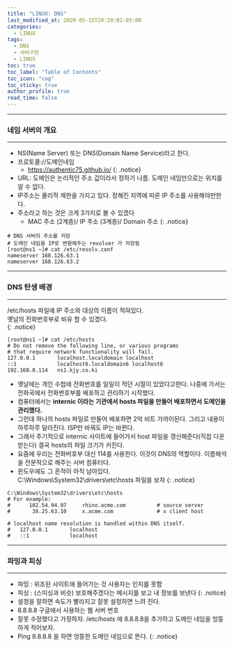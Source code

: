 ```yaml
---
title: "LINUX: DNS"
last_modified_at: 2020-05-15T20:20:02-05:00
categories:
  - LINUX
tags:
  - DNS
  - 서버구현
  - LINUX
toc: true 
toc_label: "Table of Contents"
toc_icon: "cog"
toc_sticky: true 
author_profile: true 
read_time: false 
---
```

---
### 네임 서버의 개요
---
* NS(Name Server) 또는 DNS(Domain Name Service)라고 한다.
* 프로토콜://도메인네임
	* https://authentic75.github.io/
{: .notice}
* URL: 도메인은 논리적인 주소 값이라서 정하기 나름. 도메인 네임만으로는 위치를 알 수 없다.
* IP주소는 물리적 제한을 가지고 있다. 정해진 지역에 따른 IP 주소를 사용해야만한다.
* 주소라고 하는 것은 크게 3가지로 볼 수 있겠다
	* MAC 주소 (2계층)/ IP 주소 (3계층)/ Domain 주소
{: .notice}
```console
# DNS 서버의 주소를 저장
# 도메인 네임을 IP로 변환해주는 revolver 가 저장됨
[root@ns1 ~]# cat /etc/resolv.conf
nameserver 168.126.63.1
nameserver 168.126.63.2
```
---
### DNS 탄생 배경
---
/etc/hosts 파일에 IP 주소와 대상의 이름이 적혀있다.  
옛날의 전화번호부로 비유 할 수 있겠다.  
{: .notice}
```console
[root@ns1 ~]# cat /etc/hosts
# Do not remove the following line, or various programs
# that require network functionality will fail.
127.0.0.1       localhost.localdomain localhost
::1             localhost6.localdomain6 localhost6
192.168.0.114   ns1.kjy.co.ki
```
* 옛날에는 개인 수첩에 전화번호를 일일이 적던 시절이 있었다고한다. 나중에 가서는 전화국에서 전화번호부를 배포하고 관리하기 시작했다.
* 컴퓨터에서는 **internic 이라는 기관에서 hosts 파일을 만들어 배포하면서 도메인을 관리했다.**
* 그런데 하나의 hosts 파일로 만들어 배포하면 2억 비트 가까이된다. 그리고 내용이 하루하루 달라진다. ISP만 바꿔도 IP는 바뀐다.
* 그래서 주기적으로 internic 사이트에 들어가서 host 파일을 갱신해준다(직접 다운받는다) 결국 hosts의 파일 크기가 커진다.
* 요즘에 우리는 전화버호부 대신 114를 사용한다. 이것이 DNS의 역할이다. 이름해석을 전문적으로 해주는 서버 컴퓨터다.
* 윈도우에도 그 흔적이 아직 남아있다. C:\Windows\System32\drivers\etc\hosts 파일을 보자
{: .notice}
```console
C:\Windows\System32\drivers\etc\hosts
# For example:
#      102.54.94.97     rhino.acme.com          # source server
#       38.25.63.10     x.acme.com              # x client host

# localhost name resolution is handled within DNS itself.
#	127.0.0.1       localhost
#	::1             localhost
```
---
### 파밍과 피싱
---
* 파밍 : 위조된 사이트에 들어가는 것 사용자는 인지를 못함
* 피싱 : (스미싱과 비슷) 보호해주겠다는 메시지를 보고 내 정보를 보낸다
{: .notice}
* 설정을 잘하면 속도가 빨라지고 잘못 설정하면 느려 진다.
* 8.8.8.8 구글에서 사용하는 웹 서버 번호
* 잘못 수정했다고 가정하자. /etc/hosts 에 8.8.8.8을 추가하고 도메인 네임을 엉뚱하게 적어보자.
* Ping 8.8.8.8 을 하면 엉뚱한 도메인 네임으로 뜬다.
{: .notice}














